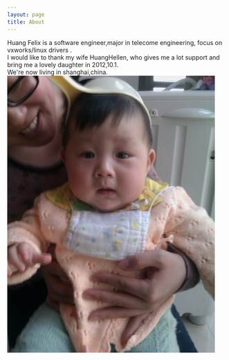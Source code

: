 ```yaml
---
layout: page
title: About
---
```

  Huang Felix is a software engineer,major in telecome engineering, focus on vxworks/linux drivers .  
  I would like to thank my wife HuangHellen, who gives me a lot support and bring me a lovely daughter in 2012,10.1.  
  We're now living in shanghai,china.
  ![img](/assert/family.jpg)

